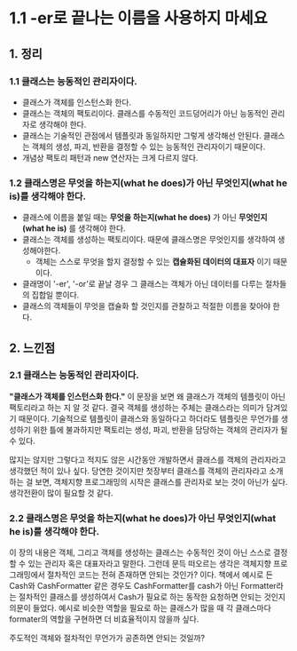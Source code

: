 # 1.1 -er로 끝나는 이름을 사용하지 마세요

## 1. 정리

### 1.1 클래스는 능동적인 관리자이다.

- 클래스가 객체를 인스턴스화 한다.
- 클래스는 객체의 팩토리이다. 클래스를 수동적인 코드덩어리가 아닌 능동적인 관리자로 생각해야 한다.
- 클래스는 기술적인 관점에서 템플릿과 동일하지만 그렇게 생각해선 안된다. 클래스는 객체의 생성, 파괴, 반환을 결정할 수 있는 능동적인 관리자이기 때문이다.
- 개념상 팩토리 패턴과 new 연산자는 크게 다르지 않다.

### 1.2 클래스명은 무엇을 하는지(what he does)가 아닌 무엇인지(what he is)를 생각해야 한다.

- 클래스에 이름을 붙일 때는 **무엇을 하는지(what he does)** 가 아닌 **무엇인지(what he is)** 를 생각해야 한다.
- 클래스는 객체를 생성하는 팩토리이다. 때문에 클래스명은 무엇인지를 생각하여 생성해야한다.
    - 객체는 스스로 무엇을 할지 결정할 수 있는 **캡슐화된 데이터의 대표자** 이기 때문이다.
- 클래명이 '-er', '-or'로 끝날 경우 그 클래스는 객체가 아닌 데이터를 다루는 절차들의 집합일 뿐이다.
- 클래스의 객체들이 무엇을 캡슐화 할 것인지를 관찰하고 적절한 이름을 찾아야 한다.

## 2. 느낀점

### 2.1 클래스는 능동적인 관리자이다.

**"클래스가 객체를 인스턴스화 한다."** 이 문장을 보면 왜 클래스가 객체의 템플릿이 아닌 팩토리라고 하는 지 알 것 같다. 결국 객체를 생성하는 주체는 클래스라는 의미가 담겨있기 때문이다.
기술적으로 템플릿이 클래스와 동일하다고 하더라도 템플릿은 무언가를 생성하기 위한 틀에 불과하지만 팩토리는 생성, 파괴, 반환을 담당하는 객체의 관리자가 될 수 있다.

많지는 않지만 그렇다고 적지도 않은 시간동안 개발하면서 클래스를 객체의 관리자라고 생각했던 적이 있나 싶다.
당연한 것이지만 첫장부터 클래스를 객체의 관리자라고 소개하는 걸 보면, 객체지향 프로그래밍의 시작은 클래스를 관리자로 보는 것이 아닌가 싶다. 생각전환이 많이 필요할 것 같다.

### 2.2 클래스명은 무엇을 하는지(what he does)가 아닌 무엇인지(what he is)를 생각해야 한다.

이 장의 내용은 객체, 그리고 객체를 생성하는 클래스는 수동적인 것이 아닌 스스로 결정할 수 있는 관리자 혹은 대표자라고 말한다.
그런데 문득 떠오르는 생각은 객체지향 프로그래밍에서 절차적인 코드는 전혀 존재하면 안되는 것인가? 이다.
책에서 예시로 든 Cash와 CashFormatter 같은 경우도 CashFormatter를 cash가 아닌 Formatter라는 절차적인 클래스를 생성하여서
Cash가 필요로 하는 동작한 요청하면 안되는 것인지 의문이 들었다. 예시로 비슷한 역할을 필요로 하는 클래스가 많을 때 각 클래스마다 formater의 역할을 구현하면 더 비효율적이지 않을까 싶다.

주도적인 객체와 절차적인 무언가가 공존하면 안되는 것일까?
